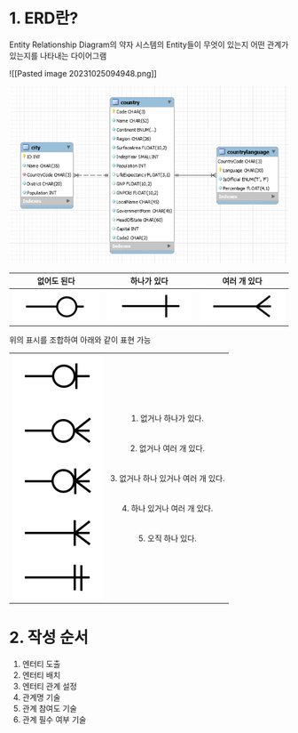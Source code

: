 # 1. ERD란?

Entity Relationship Diagram의 약자
시스템의 Entity들이 무엇이 있는지 어떤 관계가 있는지를 나타내는 다이어그램

![[Pasted image 20231025094948.png]]

<img src="/_notes/Atteched File/Pasted image 20231025094948.png">

|                            없어도 된다                            |                            하나가 있다                            |                           여러 개 있다                            |
| :---------------------------------------------------------------: | :---------------------------------------------------------------: | :---------------------------------------------------------------: |
| <img src="/_notes/Atteched File/Pasted image 20231025103029.png"> | <img src="/_notes/Atteched File/Pasted image 20231025103043.png"> | <img src="/_notes/Atteched File/Pasted image 20231025103106.png"> |

위의 표시를 조합하여 아래와 같이 표현 가능

|                                                                   |                                                                                                                                                                                       |
| :---------------------------------------------------------------: | :-----------------------------------------------------------------------------------------------------------------------------------------------------------------------------------: |
| <img src="/_notes/Atteched File/Pasted image 20231025102244.png"> | 1. 없거나 하나가 있다.<br><br><br> 2. 없거나 여러 개 있다. <br><br><br> 3. 없거나 하나 있거나 여러 개 있다. <br><br><br> 4. 하나 있거나 여러 개 있다. <br><br><br> 5. 오직 하나 있다. |

# 2. 작성 순서

1. 엔터티 도출
2. 엔터티 배치
3. 엔터티 관계 설정
4. 관계명 기술
5. 관계 참여도 기술
6. 관계 필수 여부 기술
